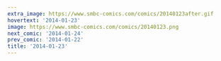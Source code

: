 ```yaml
---
extra_image: https://www.smbc-comics.com/comics/20140123after.gif
hovertext: '2014-01-23'
image: https://www.smbc-comics.com/comics/20140123.png
next_comic: '2014-01-24'
prev_comic: '2014-01-22'
title: '2014-01-23'
---
```



